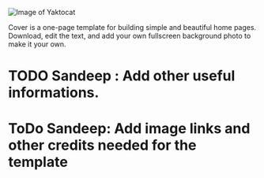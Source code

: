 ![Image of Yaktocat](https://github.com/orbitthemes/Cover/blob/master/cover-bootstrap4-screenshot.png)



Cover is a one-page template for building simple and beautiful home pages. Download, edit the text, and add your own fullscreen background photo to make it your own.

# TODO Sandeep : Add other useful informations.
# ToDo Sandeep: Add image links and other credits needed for the template
